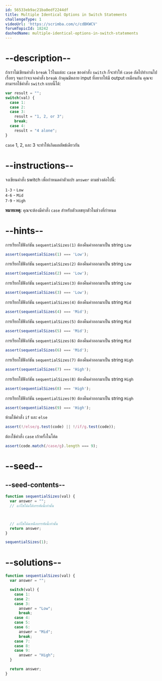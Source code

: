 ```yaml
---
id: 56533eb9ac21ba0edf2244df
title: Multiple Identical Options in Switch Statements
challengeType: 1
videoUrl: 'https://scrimba.com/c/cdBKWCV'
forumTopicId: 18242
dashedName: multiple-identical-options-in-switch-statements
---
```


# --description--

ถ้าเราไม่เขียนคำสั่ง `break` ไว้ในแต่ละ `case` ของคำสั่ง `switch` ก็จะทำให้ `case` ถัดไปทำงานไปเรื่อยๆ จนกว่าจะเจอคำสั่ง `break` ถ้าคุณมีหลาย input ที่อยากให้มี output เหมือนกัน คุณจะสามารถใช้คำสั่ง `switch` แบบนี้ได้:


```js
var result = "";
switch(val) {
  case 1:
  case 2:
  case 3:
    result = "1, 2, or 3";
    break;
  case 4:
    result = "4 alone";
}
```

`case` 1, 2, และ 3 จะทำให้เกิดผลลัพธ์เดียวกัน

# --instructions--

จงเขียนคำสั่ง switch เพื่อกำหนดค่าตัวแปร `answer` ตามช่วงต่อไปนี้: 

`1-3` - `Low`  
`4-6` - `Mid`  
`7-9` - `High`

**หมายเหตุ:** คุณจะต้องมีคำสั่ง `case` สำหรับตัวเลขทุกตัวในช่วงที่กำหนด

# --hints--

การเรียกใช้ฟังก์ชัน `sequentialSizes(1)` ต้องคืนค่าออกมาเป็น string `Low`

```js
assert(sequentialSizes(1) === 'Low');
```

การเรียกใช้ฟังก์ชัน `sequentialSizes(2)` ต้องคืนค่าออกมาเป็น string `Low`

```js
assert(sequentialSizes(2) === 'Low');
```

การเรียกใช้ฟังก์ชัน `sequentialSizes(3)` ต้องคืนค่าออกมาเป็น string `Low`

```js
assert(sequentialSizes(3) === 'Low');
```

การเรียกใช้ฟังก์ชัน `sequentialSizes(4)` ต้องคืนค่าออกมาเป็น string `Mid`

```js
assert(sequentialSizes(4) === 'Mid');
```

การเรียกใช้ฟังก์ชัน `sequentialSizes(5)` ต้องคืนค่าออกมาเป็น string `Mid`

```js
assert(sequentialSizes(5) === 'Mid');
```

การเรียกใช้ฟังก์ชัน `sequentialSizes(6)` ต้องคืนค่าออกมาเป็น string `Mid`

```js
assert(sequentialSizes(6) === 'Mid');
```

การเรียกใช้ฟังก์ชัน `sequentialSizes(7)` ต้องคืนค่าออกมาเป็น string `High`

```js
assert(sequentialSizes(7) === 'High');
```

การเรียกใช้ฟังก์ชัน `sequentialSizes(8)` ต้องคืนค่าออกมาเป็น string `High`

```js
assert(sequentialSizes(8) === 'High');
```

การเรียกใช้ฟังก์ชัน `sequentialSizes(9)` ต้องคืนค่าออกมาเป็น string `High`

```js
assert(sequentialSizes(9) === 'High');
```

ห้ามใช้คำสั่ง `if` และ `else`

```js
assert(!/else/g.test(code) || !/if/g.test(code));
```

ต้องใช้คำสั่ง `case` เก้าครั้งในโค้ด

```js
assert(code.match(/case/g).length === 9);
```

# --seed--

## --seed-contents--

```js
function sequentialSizes(val) {
  var answer = "";
  // แก้ไขโค้ดใต้บรรทัดนี้เท่านั้น



  // แก้ไขโค้ดเหนือบรรทัดนี้เท่านั้น
  return answer;
}

sequentialSizes(1);
```

# --solutions--

```js
function sequentialSizes(val) {
  var answer = "";

  switch(val) {
    case 1:
    case 2:
    case 3:
      answer = "Low";
      break;
    case 4:
    case 5:
    case 6:
      answer = "Mid";
      break;
    case 7:
    case 8:
    case 9:
      answer = "High";
  }

  return answer;
}
```
